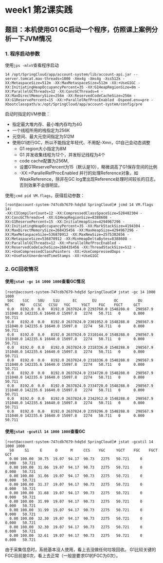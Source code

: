 # week1 第2课实践

## 题目：本机使用G1 GC启动一个程序，仿照课上案例分析一下JVM情况

### 1. 程序启动参数

使用`jps -mlvV`查看程序启动
```text
14 /opt/SpringCloud/app/account-system/lib/account-api.jar --server.tomcat.max-threads=1000 -Xmx4g -Xms4g -Xss512k -XX:MetaspaceSize=512m -XX:MaxMetaspaceSize=512m -XX:+UseG1GC -XX:InitiatingHeapOccupancyPercent=35 -XX:G1HeapRegionSize=8m -XX:ParallelGCThreads=12 -XX:ConcGCThreads=4 -XX:MaxDirectMemorySize=256m -XX:ReservedCodeCacheSize=256m -XX:G1ReservePercent=15 -XX:+ParallelRefProcEnabled -Dspeed.env=pre -Xbootclasspath/a:/opt/SpringCloud/app/account-system/config/pre
```
启动时指定的VM参数：
- 指定最大堆内存、最小堆内存均为4G
- 一个线程所用的栈指定为256K
- 元空间、最大元空间指定为512M
- 使用G1进行GC，所以不能指定年轻代、不用配-Xmn，G1自己会动态调整
    - G1 region大小指定为8M
    - G1 并发收集线程为12个，并发标记线程为4个
    - code cache配置为256M,
    - 设置G1ReservePercent为15（默认是10），略微调高了G1保存空间的比例
    - -XX:+ParallelRefProcEnabled 并行的处理Reference对象，如WeakReference，除非在GC log里出现Reference处理时间较长的日志，否则效果不会很明显。
    


使用`jcmd pid VM.flags`，获得启动参数：
```
[root@account-system-747cdb7679-hdq5d SpringCloud]# jcmd 14 VM.flags
14:
-XX:CICompilerCount=12 -XX:CompressedClassSpaceSize=528482304 -XX:ConcGCThreads=4 -XX:G1HeapRegionSize=8388608 -XX:G1ReservePercent=15 -XX:InitialHeapSize=4294967296 -XX:InitiatingHeapOccupancyPercent=35 -XX:MarkStackSize=4194304 -XX:MaxDirectMemorySize=268435456 -XX:MaxHeapSize=4294967296 -XX:MaxMetaspaceSize=536870912 -XX:MaxNewSize=2575302656 -XX:MetaspaceSize=536870912 -XX:MinHeapDeltaBytes=8388608 -XX:ParallelGCThreads=12 -XX:+ParallelRefProcEnabled -XX:ReservedCodeCacheSize=268435456 -XX:ThreadStackSize=512 -XX:+UseCompressedClassPointers -XX:+UseCompressedOops -XX:+UseFastUnorderedTimeStamps -XX:+UseG1GC 
```

### 2. GC回收情况
#### 使用`jstat -gc 14 1000 1000`查看GC情况

```text
[root@account-system-747cdb7679-hdq5d SpringCloud]# jstat -gc 14 1000 1000
 S0C    S1C    S0U    S1U      EC       EU        OC         OU       MC     MU    CCSC   CCSU   YGC     YGCT    FGC    FGCT     GCT   
 0.0   8192.0  0.0   8192.0 2637824.0 2293760.0 1548288.0   298567.9  151040.0 142235.6 16640.0 15097.8   2274   50.711   0      0.000   50.711
 0.0   8192.0  0.0   8192.0 2637824.0 2301952.0 1548288.0   298567.9  151040.0 142235.6 16640.0 15097.8   2274   50.711   0      0.000   50.711
 0.0   8192.0  0.0   8192.0 2637824.0 2310144.0 1548288.0   298567.9  151040.0 142235.6 16640.0 15097.8   2274   50.711   0      0.000   50.711
 0.0   8192.0  0.0   8192.0 2637824.0 2318336.0 1548288.0   298567.9  151040.0 142235.6 16640.0 15097.8   2274   50.711   0      0.000   50.711
 0.0   8192.0  0.0   8192.0 2637824.0 2318336.0 1548288.0   298567.9  151040.0 142235.6 16640.0 15097.8   2274   50.711   0      0.000   50.711
 0.0   8192.0  0.0   8192.0 2637824.0 2334720.0 1548288.0   298567.9  151040.0 142235.6 16640.0 15097.8   2274   50.711   0      0.000   50.711
 0.0   8192.0  0.0   8192.0 2637824.0 2334720.0 1548288.0   298567.9  151040.0 142235.6 16640.0 15097.8   2274   50.711   0      0.000   50.711
 0.0   8192.0  0.0   8192.0 2637824.0 2342912.0 1548288.0   298567.9  151040.0 142235.6 16640.0 15097.8   2274   50.711   0      0.000   50.711
 0.0   8192.0  0.0   8192.0 2637824.0 2359296.0 1548288.0   298567.9  151040.0 142235.6 16640.0 15097.8   2274   50.711   0      0.000   50.711
```

#### 使用`jstat -gcutil 14 1000 1000`查看GC

```text
[root@account-system-747cdb7679-hdq5d SpringCloud]# jstat -gcutil 14 1000 1000
  S0     S1     E      O      M     CCS    YGC     YGCT    FGC    FGCT     GCT   
  0.00 100.00  30.75  19.07  94.17  90.73   2275   50.721     0    0.000   50.721
  0.00 100.00  31.06  19.07  94.17  90.73   2275   50.721     0    0.000   50.721
  0.00 100.00  31.06  19.07  94.17  90.73   2275   50.721     0    0.000   50.721
  0.00 100.00  31.37  19.07  94.17  90.73   2275   50.721     0    0.000   50.721
  0.00 100.00  31.68  19.07  94.17  90.73   2275   50.721     0    0.000   50.721
  0.00 100.00  31.99  19.07  94.17  90.73   2275   50.721     0    0.000   50.721
  0.00 100.00  31.99  19.07  94.17  90.73   2275   50.721     0    0.000   50.721
  0.00 100.00  32.30  19.07  94.17  90.73   2275   50.721     0    0.000   50.721
  0.00 100.00  32.30  19.07  94.17  90.73   2275   50.721     0    0.000   50.721
  0.00 100.00  32.61  19.07  94.17  90.73   2275   50.721     0    0.000   50.721
```

由于采集信息时，系统基本没人使用，看上去没做任何垃圾回收。
G1比较关键的FGC目前是0次，看上去正常（一般是要求G1的FGC为0次）。

